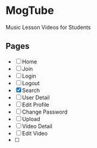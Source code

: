 # MogTube

Music Lesson Videos for Students

## Pages

- [ ] Home
- [ ] Join
- [ ] Login
- [ ] Logout
- [x] Search
- [ ] User Detail
- [ ] Edit Profile
- [ ] Change Password
- [ ] Upload
- [ ] Video Detail
- [ ] Edit Video
- [ ] 